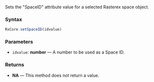 Sets the "SpaceID" attribute value for a selected Rasterex space object.

### Syntax

```typescript
RxCore.setSpaceID(idvalue)
```

### Parameters

- `idvalue`: **number** — A number to be used as a Space ID.

### Returns

- **NA** — This method does not return a value.